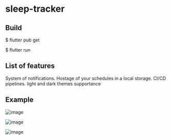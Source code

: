 # sleep-tracker


## Build

$ flutter pub get

$ flutter run 

## List of features

System of notifications. Hostage of your schedules in a local storage. CI/CD pipelines. light and dark themes supportance

## Example 

![image](https://github.com/ChabanovX/sleep-tracker/assets/160529597/b0a3720e-c87d-4852-a64e-82eb0d298118)

![image](https://github.com/ChabanovX/sleep-tracker/assets/160529597/d5e1c669-91e4-421c-b7aa-4df35ce3e320)

![image](https://github.com/ChabanovX/sleep-tracker/assets/160529597/b442c99c-8a19-4503-b91e-359a942a8075)


